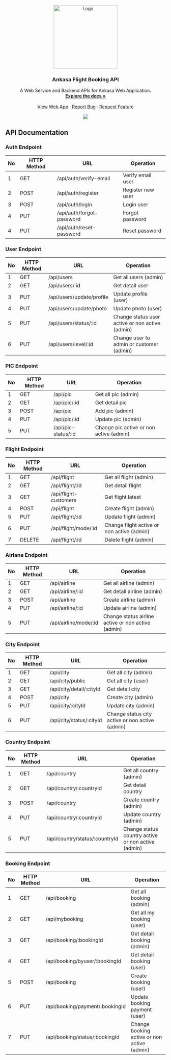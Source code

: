 <div id="top"></div>
<p align="center">
  <a href="https://github.com/altrawan/ankasa-ticketing-backend">
    <img src="https://github.com/altrawan/ankasa-ticketing-frontend/raw/master/screenshoots/logo.png"  width="200px" alt="Logo">
  </a>
</p>
<h3 align="center">Ankasa Flight Booking API</h3>
<p align="center">
  A Web Service and Backend APIs for Ankasa Web Application.
  <br/>
  <a href="#table-of-contents">
    <strong>Explore the docs »</strong>
  </a>
  <br /><br/>
  <a href="https://ankasa-ticketing.herokuapp.com">View Web App</a>
  ·
  <a href="https://github.com/altrawan/ankasa-ticketing-backend/issues">Report Bug</a>
  ·
  <a href="https://github.com/altrawan/ankasa-ticketing-backend">Request Feature</a>
</p>
<p align="center">
  <a href="https://reactjs.org/">
    <img src="https://img.shields.io/badge/Express-v4.18-green?style=flat">
  </a>                                  
</p>

## API Documentation

### Auth Endpoint

| No  | HTTP Method | URL                             | Operation                           |
| --- | ----------- | ------------------------------- | ----------------------------------- |
| 1   | GET         | /api/auth/verify-email          | Verify email user                   |
| 2   | POST        | /api/auth/register              | Register new user                   |
| 3   | POST        | /api/auth/login                 | Login user                          |
| 4   | PUT         | /api/auth/forgot-password       | Forgot password                     |
| 4   | PUT         | /api/auth/reset-password        | Reset password                      |

### User Endpoint

| No  | HTTP Method | URL                             | Operation                                      |
| --- | ----------- | ------------------------------- | -----------------------------------------------|
| 1   | GET         | /api/users                      | Get all users (admin)                          |
| 2   | GET         | /api/users/:id                  | Get detail user                                |
| 3   | PUT         | /api/users/update/profile       | Update profile (user)                          |
| 4   | PUT         | /api/users/update/photo         | Update photo (user)                            |
| 5   | PUT         | /api/users/status/:id           | Change status user active or non active (admin)|
| 6   | PUT         | /api/users/level/:id            | Change user to admin or customer (admin)       |

### PIC  Endpoint

| No  | HTTP Method | URL                             | Operation                                      |
| --- | ----------- | ------------------------------- | -----------------------------------------------|
| 1   | GET         | /api/pic                        | Get all pic (admin)                            |
| 2   | GET         | /api/pic/:id                    | Get detail pic                                 |
| 3   | POST        | /api/pic                        | Add pic (admin)                                |
| 4   | PUT         | /api/pic/:id                    | Update pic (admin)                             |
| 5   | PUT         | /api/pic-status/:id             | Change pic active or non active (admin)        |

### Flight Endpoint

| No  | HTTP Method | URL                             | Operation                                      |
| --- | ----------- | ------------------------------- | -----------------------------------------------|
| 1   | GET         | /api/flight                     | Get all flight (admin)                         |
| 2   | GET         | /api/flight/:id                 | Get detail flight                              |
| 3   | GET         | /api/flight-customers           | Get flight latest                              |
| 4   | POST        | /api/flight                     | Create flight (admin)                          |
| 5   | PUT         | /api/flight/:id                 | Update flight (admin)                          |
| 6   | PUT         | /api/flight/mode/:id            | Change flight active or non active (admin)     |
| 7   | DELETE      | /api/flight/:id                 | Delete flight (admin)                          |

### Airlane Endpoint

| No  | HTTP Method | URL                             | Operation                                         |
| --- | ----------- | ------------------------------- | --------------------------------------------------|
| 1   | GET         | /api/airline                    | Get all airline (admin)                           |
| 2   | GET         | /api/airline/:id                | Get detail airline (admin)                        |
| 3   | POST        | /api/airline                    | Create airline (admin)                            |
| 4   | PUT         | /api/airline/:id                | Update airline (admin)                            |
| 5   | PUT         | /api/airline/mode/:id           | Change status airline active or non active (admin)|

### City Endpoint

| No  | HTTP Method | URL                             | Operation                                      |
| --- | ----------- | ------------------------------- | -----------------------------------------------|
| 1   | GET         | /api/city                       | Get all city (admin)                           |
| 2   | GET         | /api/city/public                | Get all city (user)                            |
| 3   | GET         | /api/city/detail/:cityId        | Get detail city                                |
| 4   | POST        | /api/city                       | Create city (admin)                            |
| 5   | PUT         | /api/city/:cityId               | Update city (admin)                            |
| 6   | PUT         | /api/city/status/:cityId        | Change status city active or non active (admin)|

### Country Endpoint

| No  | HTTP Method | URL                             | Operation                                         |
| --- | ----------- | ------------------------------- | --------------------------------------------------|
| 1   | GET         | /api/country                    | Get all country (admin)                           |
| 2   | GET         | /api/country/:countryId         | Get detail country                                |
| 3   | POST        | /api/country                    | Create country (admin)                            |
| 4   | PUT         | /api/country/:countryId         | Update country (admin)                            |
| 5   | PUT         | /api/country/status/:countryId  | Change status country active or non active (admin)|

### Booking Endpoint

| No  | HTTP Method | URL                             | Operation                                      |
| --- | ----------- | ------------------------------- | -----------------------------------------------|
| 1   | GET         | /api/booking                    | Get all booking (admin)                        |
| 2   | GET         | /api/mybooking                  | Get all my booking (user)                      |
| 3   | GET         | /api/booking/:bookingId         | Get detail booking (admin)                     |
| 4   | GET         | /api/booking/byuser/:bookingId  | Get detail booking (user)                      |
| 5   | POST        | /api/booking                    | Create booking (user)                          |
| 6   | PUT         | /api/booking/payment/:bookingId | Update booking payment (user)                  |
| 7   | PUT         | /api/booking/status/:bookingId  | Change booking active or non active (admin)    |
